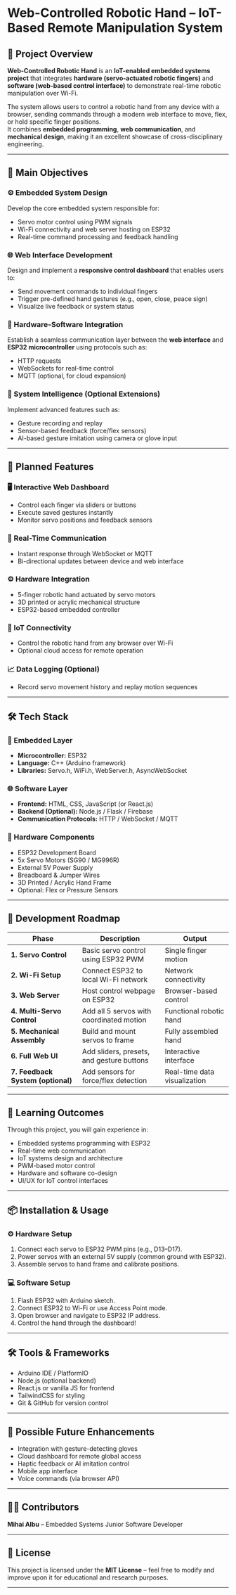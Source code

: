 # Web-Controlled Robotic Hand – IoT-Based Remote Manipulation System

## 📌 Project Overview

**Web-Controlled Robotic Hand** is an **IoT-enabled embedded systems project** that integrates **hardware (servo-actuated robotic fingers)** and **software (web-based control interface)** to demonstrate real-time robotic manipulation over Wi-Fi.

The system allows users to control a robotic hand from any device with a browser, sending commands through a modern web interface to move, flex, or hold specific finger positions.  
It combines **embedded programming**, **web communication**, and **mechanical design**, making it an excellent showcase of cross-disciplinary engineering.

---

## 🎯 Main Objectives

### ⚙️ Embedded System Design

Develop the core embedded system responsible for:

- Servo motor control using PWM signals  
- Wi-Fi connectivity and web server hosting on ESP32  
- Real-time command processing and feedback handling  

### 🌐 Web Interface Development

Design and implement a **responsive control dashboard** that enables users to:

- Send movement commands to individual fingers  
- Trigger pre-defined hand gestures (e.g., open, close, peace sign)  
- Visualize live feedback or system status  

### 🔗 Hardware-Software Integration

Establish a seamless communication layer between the **web interface** and **ESP32 microcontroller** using protocols such as:

- HTTP requests  
- WebSockets for real-time control  
- MQTT (optional, for cloud expansion)  

### 🧠 System Intelligence (Optional Extensions)

Implement advanced features such as:

- Gesture recording and replay  
- Sensor-based feedback (force/flex sensors)  
- AI-based gesture imitation using camera or glove input  

---

## 🔧 Planned Features

### 🖥️ Interactive Web Dashboard
- Control each finger via sliders or buttons  
- Execute saved gestures instantly  
- Monitor servo positions and feedback sensors  

### 🤝 Real-Time Communication
- Instant response through WebSocket or MQTT  
- Bi-directional updates between device and web interface  

### ⚙️ Hardware Integration
- 5-finger robotic hand actuated by servo motors  
- 3D printed or acrylic mechanical structure  
- ESP32-based embedded controller  

### 📶 IoT Connectivity
- Control the robotic hand from any browser over Wi-Fi  
- Optional cloud access for remote operation  

### 📈 Data Logging (Optional)
- Record servo movement history and replay motion sequences  

---

## 🛠️ Tech Stack

### 🧠 Embedded Layer
- **Microcontroller:** ESP32  
- **Language:** C++ (Arduino framework)  
- **Libraries:** Servo.h, WiFi.h, WebServer.h, AsyncWebSocket  

### 🌐 Software Layer
- **Frontend:** HTML, CSS, JavaScript (or React.js)  
- **Backend (Optional):** Node.js / Flask / Firebase  
- **Communication Protocols:** HTTP / WebSocket / MQTT  

### 🧩 Hardware Components
- ESP32 Development Board  
- 5x Servo Motors (SG90 / MG996R)  
- External 5V Power Supply  
- Breadboard & Jumper Wires  
- 3D Printed / Acrylic Hand Frame  
- Optional: Flex or Pressure Sensors  

---

## 🧩 Development Roadmap

| Phase | Description | Output |
|--------|--------------|---------|
| **1. Servo Control** | Basic servo control using ESP32 PWM | Single finger motion |
| **2. Wi-Fi Setup** | Connect ESP32 to local Wi-Fi network | Network connectivity |
| **3. Web Server** | Host control webpage on ESP32 | Browser-based control |
| **4. Multi-Servo Control** | Add all 5 servos with coordinated motion | Functional robotic hand |
| **5. Mechanical Assembly** | Build and mount servos to frame | Fully assembled hand |
| **6. Full Web UI** | Add sliders, presets, and gesture buttons | Interactive interface |
| **7. Feedback System (optional)** | Add sensors for force/flex detection | Real-time data visualization |

---

## 🧠 Learning Outcomes

Through this project, you will gain experience in:

- Embedded systems programming with ESP32  
- Real-time web communication  
- IoT systems design and architecture  
- PWM-based motor control  
- Hardware and software co-design  
- UI/UX for IoT control interfaces  

---

## 📦 Installation & Usage

### ⚙️ Hardware Setup
1. Connect each servo to ESP32 PWM pins (e.g., D13–D17).  
2. Power servos with an external 5V supply (common ground with ESP32).  
3. Assemble servos to hand frame and calibrate positions.  

### 💻 Software Setup
1. Flash ESP32 with Arduino sketch.  
2. Connect ESP32 to Wi-Fi or use Access Point mode.  
3. Open browser and navigate to ESP32 IP address.  
4. Control the hand through the dashboard!  

---

## 🛠️ Tools & Frameworks

- Arduino IDE / PlatformIO  
- Node.js (optional backend)  
- React.js or vanilla JS for frontend  
- TailwindCSS for styling  
- Git & GitHub for version control  

---

## 🧩 Possible Future Enhancements

- Integration with gesture-detecting gloves  
- Cloud dashboard for remote global access  
- Haptic feedback or AI imitation control  
- Mobile app interface  
- Voice commands (via browser API)  

---

## 👨‍💻 Contributors

**Mihai Albu** – Embedded Systems Junior Software Developer

---

## 🧾 License

This project is licensed under the **MIT License** – feel free to modify and improve upon it for educational and research purposes.

---
